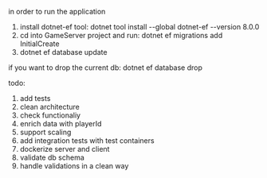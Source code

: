 in order to run the application

1. install dotnet-ef tool: 
dotnet tool install --global dotnet-ef --version 8.0.0
2. cd into GameServer project and run:
dotnet ef migrations add InitialCreate
3. dotnet ef database update     

if you want to drop the current db:
dotnet ef database drop   


todo:
1. add tests
2. clean architecture
2. check functionaliy
3. enrich data with playerId
4. support scaling
5. add integration tests with test containers
6. dockerize server and client
7. validate db schema
8. handle validations in a clean way